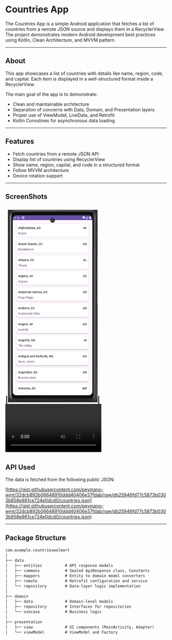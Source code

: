 # Countries App

The Countries App is a simple Android application that fetches a list of countries from a remote JSON source and displays them in a RecyclerView. The project demonstrates modern Android development best practices using Kotlin, Clean Architecture, and MVVM pattern.

---

## About

This app showcases a list of countries with details like name, region, code, and capital. Each item is displayed in a well-structured format inside a RecyclerView.

The main goal of the app is to demonstrate:

- Clean and maintainable architecture
- Separation of concerns with Data, Domain, and Presentation layers
- Proper use of ViewModel, LiveData, and Retrofit
- Kotlin Coroutines for asynchronous data loading

---

## Features

- Fetch countries from a remote JSON API
- Display list of countries using RecyclerView
- Show name, region, capital, and code in a structured format
- Follow MVVM architecture
- Device rotation support

---

## ScreenShots
|<img alt="screenshot" height="600" src=https://github.com/Gdeepika56/Walmart-Deepika-CodingAssessment/blob/main/country_list.png width="280"/>|<video src=https://github.com/Gdeepika56/Walmart-Deepika-CodingAssessment/blob/main/country.mp4/>|
---

## API Used

The data is fetched from the following public JSON:

[https://gist.githubusercontent.com/peymano-wmt/32dcb892b06648910ddd40406e37fdab/raw/db25946fd77c5873b0303b858e861ce724e0dcd0/countries.json](https://gist.githubusercontent.com/peymano-wmt/32dcb892b06648910ddd40406e37fdab/raw/db25946fd77c5873b0303b858e861ce724e0dcd0/countries.json)

---

## Package Structure
```text
com.example.countrieswalmart
│
├── data
│   ├── entities          # API response models
│   ├── commons           # Sealed ApiResponse class, Constants
│   ├── mappers           # Entity to domain model converters
│   ├── remote            # Retrofit configuration and service
│   └── repository        # Data-layer logic implementation
│
├── domain
│   ├── data              # Domain-level models
│   ├── repository        # Interfaces for repositories
│   └── usecase           # Business logic
│
├── presentation
│   ├── view              # UI components (MainActivity, Adapter)
│   └── viewModel         # ViewModel and Factory

